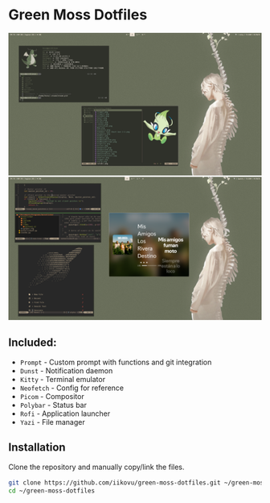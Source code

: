 # Green Moss Dotfiles

![Screenshot](assets/First.png)
![Screenshot](assets/Second.png)

## Included:

- `Prompt` - Custom prompt with functions and git integration
- `Dunst` - Notification daemon
- `Kitty` - Terminal emulator
- `Neofetch` - Config for reference
- `Picom` - Compositor
- `Polybar` - Status bar
- `Rofi` - Application launcher
- `Yazi` - File manager

## Installation

Clone the repository and manually copy/link the files.

```sh
git clone https://github.com/iikovu/green-moss-dotfiles.git ~/green-moss-dotfiles
cd ~/green-moss-dotfiles

```
